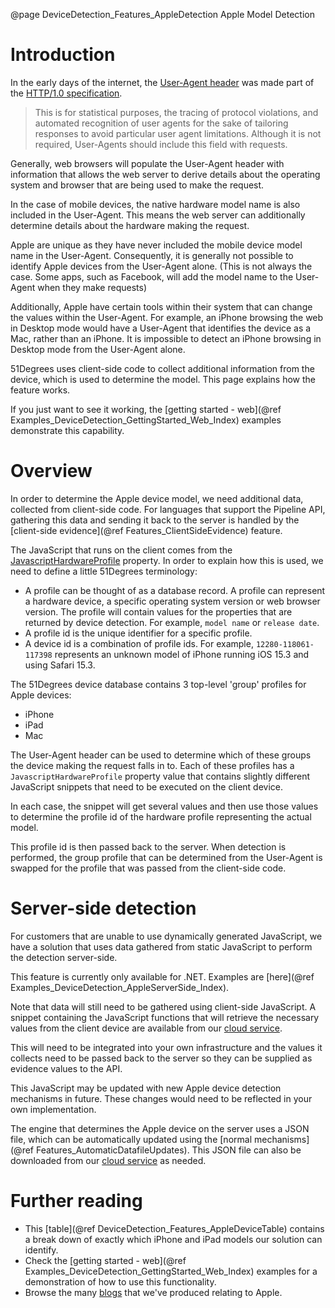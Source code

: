 @page DeviceDetection_Features_AppleDetection Apple Model Detection

# Introduction

In the early days of the internet, the 
[User-Agent header](https://51degrees.com/blog/understanding-user-agent-string) 
was made part of the 
[HTTP/1.0 specification](https://datatracker.ietf.org/doc/html/rfc1945#page-46).

> This is for statistical purposes,
> the tracing of protocol violations, and automated recognition of user
> agents for the sake of tailoring responses to avoid particular user
> agent limitations. Although it is not required, User-Agents should
> include this field with requests. 

Generally, web browsers will populate the User-Agent header with information that allows the 
web server to derive details about the operating system and browser that are being used to make 
the request. 

In the case of mobile devices, the native hardware model name is also included in the User-Agent.
This means the web server can additionally determine details about the hardware making the request.

Apple are unique as they have never included the mobile device model name in the User-Agent. 
Consequently, it is generally not possible to identify Apple devices from the User-Agent alone. 
(This is not always the case. Some apps, such as Facebook, will add the model name to the 
User-Agent when they make requests)

Additionally, Apple have certain tools within their system that can change the values within 
the User-Agent. For example, an iPhone browsing the web in Desktop mode would have a 
User-Agent that identifies the device as a Mac, rather than an iPhone. It is impossible to detect 
an iPhone browsing in Desktop mode from the User-Agent alone.

51Degrees uses client-side code to collect additional information from the device, which is used
to determine the model. This page explains how the feature works.

If you just want to see it working, the 
[getting started - web](@ref Examples_DeviceDetection_GettingStarted_Web_Index) examples
demonstrate this capability.

# Overview

In order to determine the Apple device model, we need additional data, collected from client-side 
code. For languages that support the Pipeline API, gathering this data and sending it back to the
server is handled by the [client-side evidence](@ref Features_ClientSideEvidence) feature.

The JavaScript that runs on the client comes from the [JavascriptHardwareProfile](https://51degrees.com/developers/property-dictionary?item=Device%7CJavascript) property.
In order to explain how this is used, we need to define a little 51Degrees terminology:

- A profile can be thought of as a database record. A profile can represent a hardware device, a specific operating system version or web browser version. The profile will contain values for the properties that are returned by device detection. For example, `model name` or `release date`. 
- A profile id is the unique identifier for a specific profile.
- A device id is a combination of profile ids. For example, `12280-118061-117398` represents an unknown model of iPhone running iOS 15.3 and using Safari 15.3.

The 51Degrees device database contains 3 top-level 'group' profiles for Apple devices:

- iPhone
- iPad
- Mac

The User-Agent header can be used to determine which of these groups the device making the request 
falls in to. Each of these profiles has a `JavascriptHardwareProfile` property value that contains 
slightly different JavaScript snippets that need to be executed on the client device.

In each case, the snippet will get several values and then use those values to determine the 
profile id of the hardware profile representing the actual model.

This profile id is then passed back to the server. When detection is performed, the group profile 
that can be determined from the User-Agent is swapped for the profile that was passed from the 
client-side code.

# Server-side detection

For customers that are unable to use dynamically generated JavaScript, we have a solution that uses 
data gathered from static JavaScript to perform the detection server-side.

This feature is currently only available for .NET. Examples are 
[here](@ref Examples_DeviceDetection_AppleServerSide_Index).

Note that data will still need to be gathered using client-side JavaScript. A snippet containing the JavaScript functions that will retrieve the necessary values from the client device are available from our [cloud service](https://cloud.51degrees.com/cdn/apple-functions.js).

This will need to be integrated into your own infrastructure and the values it collects need to be passed back to the server so they can be supplied as evidence values to the API.

This JavaScript may be updated with new Apple device detection mechanisms in future. These changes would need to be reflected in your own implementation.

The engine that determines the Apple device on the server uses a JSON file, which can be automatically updated using the [normal mechanisms](@ref Features_AutomaticDatafileUpdates). This JSON file can also be downloaded from our [cloud service](https://cloud.51degrees.com/cdn/macintosh.data.json) as needed.

# Further reading

- This [table](@ref DeviceDetection_Features_AppleDeviceTable) contains a break down of exactly which iPhone and iPad models our solution can identify.
- Check the [getting started - web](@ref Examples_DeviceDetection_GettingStarted_Web_Index) examples for a demonstration of how to use this functionality.
- Browse the many [blogs](https://51degrees.com/resources/blogs/tag/Apple) that we've produced relating to Apple.


